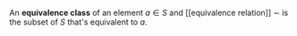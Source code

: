 An **equivalence class** of an element $a \in S$ and [[equivalence relation]] $\sim$ is the subset of $S$ that's equivalent to $a$.